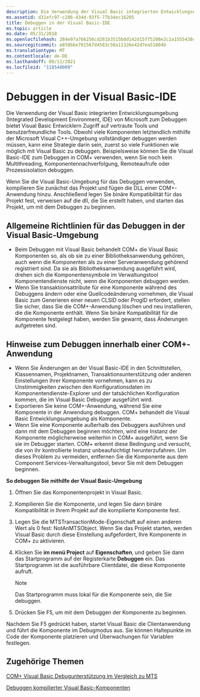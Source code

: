 ```yaml
---
description: Die Verwendung der Visual Basic integrierten Entwicklungsumgebung (Integrated Development Environment, IDE) von Microsoft zum Debuggen bietet Visual Basic Entwicklern Zugriff auf vertraute Tools und benutzerfreundliche Tools.
ms.assetid: d31efc97-c286-434d-93f5-77b34ec16205
title: Debuggen in der Visual Basic-IDE
ms.topic: article
ms.date: 05/31/2018
ms.openlocfilehash: 284e97a766256cd281b3515bdd142d15ff5208e2c1a1555438c428daeca8f3a4
ms.sourcegitcommit: e858bbe701567d4583c50a11326e42d7ea51804b
ms.translationtype: MT
ms.contentlocale: de-DE
ms.lasthandoff: 08/11/2021
ms.locfileid: "118548009"
---
```

# <a name="debugging-in-the-visual-basic-ide"></a>Debuggen in der Visual Basic-IDE

Die Verwendung der Visual Basic integrierten Entwicklungsumgebung (Integrated Development Environment, IDE) von Microsoft zum Debuggen bietet Visual Basic Entwicklern Zugriff auf vertraute Tools und benutzerfreundliche Tools. Obwohl viele Komponenten letztendlich mithilfe der Microsoft Visual C++-Umgebung vollständiger debuggen werden müssen, kann eine Strategie darin sein, zuerst so viele Funktionen wie möglich mit Visual Basic zu debuggen. Beispielsweise können Sie die Visual Basic-IDE zum Debuggen in COM+ verwenden, wenn Sie noch kein Multithreading, Komponentennachverfolgung, Remoteaufrufe oder Prozessisolation debuggen.

Wenn Sie die Visual Basic-Umgebung für das Debuggen verwenden, kompilieren Sie zunächst das Projekt und fügen die DLL einer COM+-Anwendung hinzu. Anschließend legen Sie binäre Kompatibilität für das Projekt fest, verweisen auf die dll, die Sie erstellt haben, und starten das Projekt, um mit dem Debuggen zu beginnen.

## <a name="general-guidelines-for-debugging-in-the-visual-basic-environment"></a>Allgemeine Richtlinien für das Debuggen in der Visual Basic-Umgebung

-   Beim Debuggen mit Visual Basic behandelt COM+ die Visual Basic Komponenten so, als ob sie zu einer Bibliotheksanwendung gehören, auch wenn die Komponenten als zu einer Serveranwendung gehörend registriert sind. Da sie als Bibliotheksanwendung ausgeführt wird, drehen sich die Komponentensymbole im Verwaltungstool Komponentendienste nicht, wenn die Komponenten debuggen werden.
-   Wenn Sie transaktionsattribute für eine Komponente während des Debuggens ändern oder eine Quellcodeänderung vornehmen, die Visual Basic zum Generieren einer neuen CLSID oder ProgID erfordert, stellen Sie sicher, dass Sie die COM+-Anwendung löschen und neu installieren, die die Komponente enthält. Wenn Sie binäre Kompatibilität für die Komponente festgelegt haben, werden Sie gewarnt, dass Änderungen aufgetreten sind.

## <a name="notes-on-debugging-within-a-com-application"></a>Hinweise zum Debuggen innerhalb einer COM+-Anwendung

-   Wenn Sie Änderungen an der Visual Basic-IDE in den Schnittstellen, Klassennamen, Projektnamen, Transaktionsunterstützung oder anderen Einstellungen ihrer Komponente vornehmen, kann es zu Unstimmigkeiten zwischen den Konfigurationsdaten im Komponentendienste-Explorer und der tatsächlichen Konfiguration kommen, die im Visual Basic Debugger ausgeführt wird.
-   Exportieren Sie keine COM+-Anwendung, während Sie eine Komponente in der Anwendung debuggen. COM+ behandelt die Visual Basic Entwicklungsumgebung als Komponente.
-   Wenn Sie eine Komponente außerhalb des Debuggers ausführen und dann mit dem Debuggen beginnen möchten, wird eine Instanz der Komponente möglicherweise weiterhin in COM+ ausgeführt, wenn Sie sie im Debugger starten. COM+ erkennt diese Bedingung und versucht, die von ihr kontrollierte Instanz unbeaufsichtigt herunterzufahren. Um dieses Problem zu vermeiden, entfernen Sie die Komponente aus dem Component Services-Verwaltungstool, bevor Sie mit dem Debuggen beginnen.

**So debuggen Sie mithilfe der Visual Basic-Umgebung**

1.  Öffnen Sie das Komponentenprojekt in Visual Basic.

2.  Kompilieren Sie die Komponente, und legen Sie dann binäre Kompatibilität in Ihrem Projekt auf die kompilierte Komponente fest.

3.  Legen Sie die MTSTransactionMode-Eigenschaft auf einen anderen Wert als 0 fest: NotAnMTSObject. Wenn Sie das Projekt starten, werden Visual Basic durch diese Einstellung aufgefordert, Ihre Komponente in COM+ zu aktivieren.

4.  Klicken Sie **im menü Project** auf **Eigenschaften**, und geben Sie dann das Startprogramm auf der Registerkarte **Debuggen** ein. Das Startprogramm ist die ausführbare Clientdatei, die diese Komponente aufruft.

    > [!Note]  
    > Das Startprogramm muss lokal für die Komponente sein, die Sie debuggen.

     

5.  Drücken Sie F5, um mit dem Debuggen der Komponente zu beginnen.

Nachdem Sie F5 gedrückt haben, startet Visual Basic die Clientanwendung und führt die Komponente im Debugmodus aus. Sie können Haltepunkte im Code der Komponente platzieren und Überwachungen für Variablen festlegen.

## <a name="related-topics"></a>Zugehörige Themen

<dl> <dt>

[COM+ Visual Basic Debugunterstützung im Vergleich zu MTS](com--visual-basic-debugging-support-contrasted-with-mts.md)
</dt> <dt>

[Debuggen kompilierter Visual Basic-Komponenten](debugging-compiled-visual-basic-components.md)
</dt> </dl>

 

 



